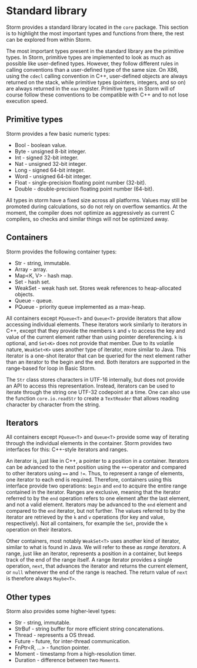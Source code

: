Standard library
==================

Storm provides a standard library located in the `core` package. This section is to highlight the
most important types and functions from there, the rest can be explored from within Storm.

The most important types present in the standard library are the primitive types. In Storm,
primitive types are implemented to look as much as possible like user-defined types. However, they
follow different rules in calling conventions than a user-defined type of the same size. On X86,
using the `cdecl` calling convention in C++, user-defined objects are always returned on the stack,
while primitive types (pointers, integers, and so on) are always returned in the `eax`
register. Primitive types in Storm will of course follow these conventions to be compatible with C++
and to not lose execution speed.

Primitive types
----------------

Storm provides a few basic numeric types:

* Bool - boolean value.
* Byte - unsigned 8-bit integer.
* Int - signed 32-bit integer.
* Nat - unsigned 32-bit integer.
* Long - signed 64-bit integer.
* Word - unsigned 64-bit integer.
* Float - single-precision floating point number (32-bit).
* Double - double-precision floating point number (64-bit).

All types in storm have a fixed size across all platforms. Values may still be promoted during
calculations, so do not rely on overflow semantics. At the moment, the compiler does not optimize as
aggressively as current C compilers, so checks and similar things will not be optimized away.


Containers
-----------

Storm provides the following container types:

* Str - string, immutable.
* Array<T> - array.
* Map<K, V> - hash map.
* Set<K> - hash set.
* WeakSet<K> - weak hash set. Stores weak references to heap-allocated objects.
* Queue<T> - queue.
* PQueue<T> - priority queue implemented as a max-heap.

All containers except `PQueue<T>` and `Queue<T>` provide iterators that allow accessing individual
elements. These iterators work similarly to iterators in C++, except that they provide the members
`k` and `v` to access the key and value of the current element rather than using pointer
dereferencing. `k` is optional, and `Set<K>` does not provide that member. Due to its volatile
nature, `WeakSet<K>` uses another type of iterator, more similar to Java. This iterator is a
one-shot iterator that can be queried for the next element rather than an iterator to the begin and
the end. Both iterators are supported in the range-based for loop in Basic Storm.

The `Str` class stores characters in UTF-16 internally, but does not provide an API to access this
representation. Instead, iterators can be used to iterate through the string one UTF-32 codepoint at
a time. One can also use the function `core.io.readStr` to create a `TextReader` that allows reading
character by character from the string.

Iterators
----------

All containers except `PQueue<T>` and `Queue<T>` provide some way of iterating through the
individual elements in the container. Storm provides two interfaces for this: C++-style iterators
and ranges.

An iterator is, just like in C++, a pointer to a position in a container. Iterators can be advanced
to the next position using the `++`-operator and compared to other iterators using `==` and
`!=`. Thus, to represent a range of elements, one iterator to each end is required. Therefore,
containers using this interface provide two operations: `begin` and `end` to acquire the entire
range contained in the iterator. Ranges are exclusive, meaning that the iterator referred to by the
`end` operation refers to one element after the last element, and not a valid element. Iterators may
be advanced to the `end` element and compared to the `end` iterator, but not further. The values
referred to by the iterator are retrieved by the `k` and `v` operations (for key and value,
respectively). Not all containers, for example the `Set`, provide the `k` operation on their
iterators.

Other containers, most notably `WeakSet<T>` uses another kind of iterator, similar to what is found
in Java. We will refer to these as *range iterators*. A range, just like an iterator, represents a
position in a container, but keeps track of the end of the range itself. A range iterator provides a
single operation, `next`, that advances the iterator and returns the current element, or `null`
whenever the end of the range is reached. The return value of `next` is therefore always `Maybe<T>`.


Other types
------------

Storm also provides some higher-level types:

* Str - string, immutable.
* StrBuf - string buffer for more efficient string concatenations.
* Thread - represents a OS thread.
* Future<T> - future, for inter-thread communication.
* FnPtr<R, ...> - function pointer.
* Moment - timestamp from a high-resolution timer.
* Duration - difference between two `Moment`s.
